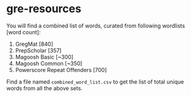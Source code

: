# gre-resources

You will find a combined list of words, curated from following wordlists [word count]:
1. GregMat [840]
2. PrepScholar [357]
3. Magoosh Basic [~300]
4. Magoosh Common [~350]
5. Powerscore Repeat Offenders [700]

Find a file named `combined_word_list.csv` to get the list of total unique words from all the above sets.
